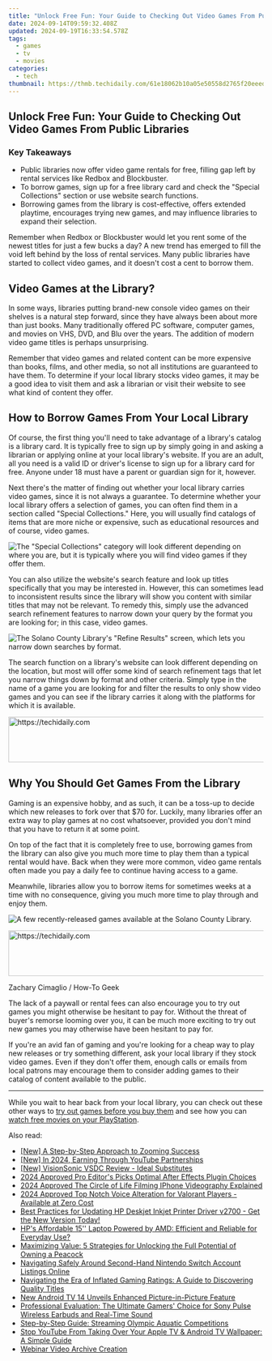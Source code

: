 ```yaml
---
title: "Unlock Free Fun: Your Guide to Checking Out Video Games From Public Libraries"
date: 2024-09-14T09:59:32.408Z
updated: 2024-09-19T16:33:54.578Z
tags:
  - games
  - tv
  - movies
categories:
  - tech
thumbnail: https://thmb.techidaily.com/61e18062b10a05e50558d2765f20eeedf900f4f1438428a2471f9b4a0fdcaefb.jpg
---
```


## Unlock Free Fun: Your Guide to Checking Out Video Games From Public Libraries

### Key Takeaways

* Public libraries now offer video game rentals for free, filling gap left by rental services like Redbox and Blockbuster.
* To borrow games, sign up for a free library card and check the "Special Collections" section or use website search functions.
* Borrowing games from the library is cost-effective, offers extended playtime, encourages trying new games, and may influence libraries to expand their selection.

 Remember when Redbox or Blockbuster would let you rent some of the newest titles for just a few bucks a day? A new trend has emerged to fill the void left behind by the loss of rental services. Many public libraries have started to collect video games, and it doesn't cost a cent to borrow them.

##  Video Games at the Library?

 In some ways, libraries putting brand-new console video games on their shelves is a natural step forward, since they have always been about more than just books. Many traditionally offered PC software, computer games, and movies on VHS, DVD, and Blu over the years. The addition of modern video game titles is perhaps unsurprising.

 Remember that video games and related content can be more expensive than books, films, and other media, so not all institutions are guaranteed to have them. To determine if your local library stocks video games, it may be a good idea to visit them and ask a librarian or visit their website to see what kind of content they offer.

##  How to Borrow Games From Your Local Library

 Of course, the first thing you'll need to take advantage of a library's catalog is a library card. It is typically free to sign up by simply going in and asking a librarian or applying online at your local library's website. If you are an adult, all you need is a valid ID or driver's license to sign up for a library card for free. Anyone under 18 must have a parent or guardian sign for it, however.

 Next there's the matter of finding out whether your local library carries video games, since it is not always a guarantee. To determine whether your local library offers a selection of games, you can often find them in a section called "Special Collections." Here, you will usually find catalogs of items that are more niche or expensive, such as educational resources and of course, video games.

![The "Special Collections" category will look different depending on where you are, but it is typically where you will find video games if they offer them.](https://static1.howtogeekimages.com/wordpress/wp-content/uploads/2024/03/screenshot-2024-03-18-142017-1.png) 

 You can also utilize the website's search feature and look up titles specifically that you may be interested in. However, this can sometimes lead to inconsistent results since the library will show you content with similar titles that may not be relevant. To remedy this, simply use the advanced search refinement features to narrow down your query by the format you are looking for; in this case, video games.

![The Solano County Library's "Refine Results" screen, which lets you narrow down searches by format.](https://static1.howtogeekimages.com/wordpress/wp-content/uploads/2024/03/screenshot-2024-03-18-142353.png) 

 The search function on a library's website can look different depending on the location, but most will offer some kind of search refinement tags that let you narrow things down by format and other criteria. Simply type in the name of a game you are looking for and filter the results to only show video games and you can see if the library carries it along with the platforms for which it is available.

<!-- affiliate ads begin -->
<a href="https://wigfever.sjv.io/c/5597632/2014851/22899" target="_top" id="2014851">
  <img src="//a.impactradius-go.com/display-ad/22899-2014851" border="0" alt="https://techidaily.com" width="728" height="90"/>
</a>
<img height="0" width="0" src="https://wigfever.sjv.io/i/5597632/2014851/22899" style="position:absolute;visibility:hidden;" border="0" />
<!-- affiliate ads end -->

##  Why You Should Get Games From the Library

 Gaming is an expensive hobby, and as such, it can be a toss-up to decide which new releases to fork over that $70 for. Luckily, many libraries offer an extra way to play games at no cost whatsoever, provided you don't mind that you have to return it at some point.

 On top of the fact that it is completely free to use, borrowing games from the library can also give you much more time to play them than a typical rental would have. Back when they were more common, video game rentals often made you pay a daily fee to continue having access to a game.

 Meanwhile, libraries allow you to borrow items for sometimes weeks at a time with no consequence, giving you much more time to play through and enjoy them.

![A few recently-released games available at the Solano County Library.](https://static1.howtogeekimages.com/wordpress/wp-content/uploads/2024/03/screenshot-2024-03-18-150946.png) 

<!-- affiliate ads begin -->
<a href="https://appsumo.8odi.net/c/5597632/2043662/7443" target="_top" id="2043662">
  <img src="//a.impactradius-go.com/display-ad/7443-2043662" border="0" alt="https://techidaily.com" width="728" height="90"/>
</a>
<img height="0" width="0" src="https://appsumo.8odi.net/i/5597632/2043662/7443" style="position:absolute;visibility:hidden;" border="0" />
<!-- affiliate ads end -->

Zachary Cimaglio / How-To Geek

 The lack of a paywall or rental fees can also encourage you to try out games you might otherwise be hesitant to pay for. Without the threat of buyer's remorse looming over you, it can be much more exciting to try out new games you may otherwise have been hesitant to pay for.

 If you're an avid fan of gaming and you're looking for a cheap way to play new releases or try something different, ask your local library if they stock video games. Even if they don't offer them, enough calls or emails from local patrons may encourage them to consider adding games to their catalog of content available to the public.

---

 While you wait to hear back from your local library, you can check out these other ways to [try out games before you buy them](https://facebook-record-videos.techidaily.com/new-in-2024-critical-asmr-series-to-experience/) and see how you can [watch free movies on your PlayStation](https://change-location.techidaily.com/how-to-get-the-dragon-scale-and-evolution-enabled-pokemon-on-vivo-y100t-drfone-by-drfone-virtual-android/).

<ins class="adsbygoogle"
     style="display:block"
     data-ad-format="autorelaxed"
     data-ad-client="ca-pub-7571918770474297"
     data-ad-slot="1223367746"></ins>

<ins class="adsbygoogle"
     style="display:block"
     data-ad-client="ca-pub-7571918770474297"
     data-ad-slot="8358498916"
     data-ad-format="auto"
     data-full-width-responsive="true"></ins>

<span class="atpl-alsoreadstyle">Also read:</span>
<div><ul>
<li><a href="https://article-posts.techidaily.com/new-a-step-by-step-approach-to-zooming-success/"><u>[New] A Step-by-Step Approach to Zooming Success</u></a></li>
<li><a href="https://facebook-video-footage.techidaily.com/new-in-2024-earning-through-youtube-partnerships/"><u>[New] In 2024, Earning Through YouTube Partnerships</u></a></li>
<li><a href="https://desktop-recording.techidaily.com/new-visionsonic-vsdc-review-ideal-substitutes/"><u>[New] VisionSonic VSDC Review - Ideal Substitutes</u></a></li>
<li><a href="https://extra-guidance.techidaily.com/2024-approved-pro-editors-picks-optimal-after-effects-plugin-choices/"><u>2024 Approved Pro Editor's Picks Optimal After Effects Plugin Choices</u></a></li>
<li><a href="https://facebook-video-recording.techidaily.com/2024-approved-the-circle-of-life-filming-iphone-videography-explained/"><u>2024 Approved The Circle of Life Filming IPhone Videography Explained</u></a></li>
<li><a href="https://fox-http.techidaily.com/2024-approved-top-notch-voice-alteration-for-valorant-players-available-at-zero-cost/"><u>2024 Approved Top Notch Voice Alteration for Valorant Players - Available at Zero Cost</u></a></li>
<li><a href="https://win-amazing.techidaily.com/best-practices-for-updating-hp-deskjet-inkjet-printer-driver-v2700-get-the-new-version-today/"><u>Best Practices for Updating HP Deskjet Inkjet Printer Driver v2700 - Get the New Version Today!</u></a></li>
<li><a href="https://buynow-info.techidaily.com/hps-affordable-15-laptop-powered-by-amd-efficient-and-reliable-for-everyday-use/"><u>HP's Affordable 15'' Laptop Powered by AMD: Efficient and Reliable for Everyday Use?</u></a></li>
<li><a href="https://buynow-help.techidaily.com/maximizing-value-5-strategies-for-unlocking-the-full-potential-of-owning-a-peacock/"><u>Maximizing Value: 5 Strategies for Unlocking the Full Potential of Owning a Peacock</u></a></li>
<li><a href="https://buynow-help.techidaily.com/navigating-safely-around-second-hand-nintendo-switch-account-listings-online/"><u>Navigating Safely Around Second-Hand Nintendo Switch Account Listings Online</u></a></li>
<li><a href="https://buynow-help.techidaily.com/navigating-the-era-of-inflated-gaming-ratings-a-guide-to-discovering-quality-titles/"><u>Navigating the Era of Inflated Gaming Ratings: A Guide to Discovering Quality Titles</u></a></li>
<li><a href="https://buynow-help.techidaily.com/new-android-tv-14-unveils-enhanced-picture-in-picture-feature/"><u>New Android TV 14 Unveils Enhanced Picture-in-Picture Feature</u></a></li>
<li><a href="https://buynow-help.techidaily.com/professional-evaluation-the-ultimate-gamers-choice-for-sony-pulse-wireless-earbuds-and-real-time-sound/"><u>Professional Evaluation: The Ultimate Gamers' Choice for Sony Pulse Wireless Earbuds and Real-Time Sound</u></a></li>
<li><a href="https://buynow-help.techidaily.com/step-by-step-guide-streaming-olympic-aquatic-competitions/"><u>Step-by-Step Guide: Streaming Olympic Aquatic Competitions</u></a></li>
<li><a href="https://buynow-help.techidaily.com/stop-youtube-from-taking-over-your-apple-tv-and-android-tv-wallpaper-a-simple-guide/"><u>Stop YouTube From Taking Over Your Apple TV & Android TV Wallpaper: A Simple Guide</u></a></li>
<li><a href="https://screen-activity-recording.techidaily.com/webinar-video-archive-creation/"><u>Webinar Video Archive Creation</u></a></li>
</ul></div>

